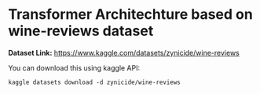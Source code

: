# Transformer Architechture based on wine-reviews dataset

**Dataset Link:** 
https://www.kaggle.com/datasets/zynicide/wine-reviews


You can download this using kaggle API: 

`kaggle datasets download -d zynicide/wine-reviews`


